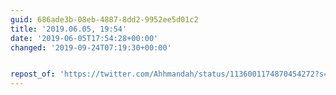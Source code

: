 ```yaml
---
guid: 686ade3b-08eb-4887-8dd2-9952ee5d01c2
title: '2019.06.05, 19:54'
date: '2019-06-05T17:54:28+00:00'
changed: '2019-09-24T07:19:30+00:00'


repost_of: 'https://twitter.com/Ahhmandah/status/1136001174870454272?s=19'
---
```


